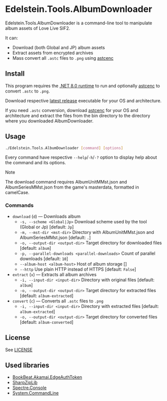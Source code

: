 # Edelstein.Tools.AlbumDownloader

Edelstein.Tools.AlbumDownloader is a command-line tool to manipulate album assets of Love Live SIF2.

It can:

- Download (both Global and JP) album assets
- Extract assets from encrypted archives
- Mass convert all `.astc` files to `.png` using [astcenc](https://github.com/ARM-software/astc-encoder)

## Install

This program requires the [.NET 8.0 runtime](https://dotnet.microsoft.com/en-us/download/dotnet/8.0) to run and optionally [astcenc](https://github.com/ARM-software/astc-encoder) to convert `.astc` to `.png`.

Download respective [latest release](https://github.com/Edelstein-LL/Edelstein.Tools.AlbumDownloader/releases/latest) executable for your OS and architecture.

If you need `.astc` conversion, download [astcenc](https://github.com/ARM-software/astc-encoder) for your OS and architecture and extract the files from the bin directory to the directory where you downloaded AlbumDownloader.

## Usage

```bash
./Edelstein.Tools.AlbumDownloader [command] [options]
```

Every command have respective `--help`/`-h`/`-?` option to display help about the command and its options.

> [!NOTE]
> The download command requires AlbumUnitMMst.json and AlbumSeriesMMst.json from the game's masterdata, formatted in camelCase.

### Commands

- `download` (`d`) — Downloads album
  - `-s, --scheme <Global|Jp>`                       Download scheme used by the tool (Global or Jp) [default: `Jp`]
  - `-m, --mst-dir <mst-dir>`                        Directory with AlbumUnitMMst.json and AlbumSeriesMMst.json [default: `.`]
  - `-o, --output-dir <output-dir>`                  Target directory for downloaded files [default: `album`]
  - `-p, --parallel-downloads <parallel-downloads>`  Count of parallel downloads [default: `10`]
  - `--album-host <album-host>`                      Host of album storage []
  - `--http`                                         Use plain HTTP instead of HTTPS [default: `False`]
- `extract` (`x`) — Extracts all album archives
  - `-i, --input-dir <input-dir>`    Directory with original files [default: `album`]
  - `-o, --output-dir <output-dir>`  Target directory for extracted files [default: `album-extracted`]
- `convert` (`c`) — Converts all `.astc` files to `.png`
  - `-i, --input-dir <input-dir>`    Directory with extracted files [default: `album-extracted`]
  - `-o, --output-dir <output-dir>`  Target directory for converted files [default: `album-converted`]

## License

See [LICENSE](LICENSE)

## Used libraries

- [BookBeat.Akamai.EdgeAuthToken](https://github.com/BookBeat/EdgeAuth-Token-CSharp)
- [SharpZipLib](https://github.com/icsharpcode/SharpZipLib)
- [Spectre.Console](https://github.com/spectreconsole/spectre.console)
- [System.CommandLine](https://github.com/dotnet/command-line-api)
